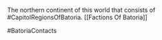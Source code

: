 The northern continent of this world that consists of #CapitolRegionsOfBatoria.
[[Factions Of Batoria]]


#BatoriaContacts

